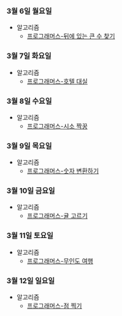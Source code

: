 ### 3월 6일 월요일

- 알고리즘
  - [프로그래머스-뒤에 있는 큰 수 찾기](https://github.com/sc303030/algorithm_practice/blob/ecaafaa14329285603c1285858357d428436ec48/%ED%94%84%EB%A1%9C%EA%B7%B8%EB%9E%98%EB%A8%B8%EC%8A%A4/%5B%ED%94%84%EB%A1%9C%EA%B7%B8%EB%9E%98%EB%A8%B8%EC%8A%A4%5D%20%EB%92%A4%EC%97%90%20%EC%9E%88%EB%8A%94%20%ED%81%B0%20%EC%88%98%20%EC%B0%BE%EA%B8%B0.md)

### 3월 7일 화요일

- 알고리즘
  - [프로그래머스-호텔 대실](https://github.com/sc303030/algorithm_practice/blob/1deef6204618de459d90a6063101ba872d080c09/%ED%94%84%EB%A1%9C%EA%B7%B8%EB%9E%98%EB%A8%B8%EC%8A%A4/%5B%ED%94%84%EB%A1%9C%EA%B7%B8%EB%9E%98%EB%A8%B8%EC%8A%A4%5D%20%ED%98%B8%ED%85%94%20%EB%8C%80%EC%8B%A4%20%ED%8C%8C%EC%9D%B4%EC%8D%AC.md)

### 3월 8일 수요일

- 알고리즘
  - [프로그래머스-시소 짝꿍](https://github.com/sc303030/algorithm_practice/blob/bc92554914a654da97ca6046e41abc171b3803eb/%ED%94%84%EB%A1%9C%EA%B7%B8%EB%9E%98%EB%A8%B8%EC%8A%A4/%5B%ED%94%84%EB%A1%9C%EA%B7%B8%EB%9E%98%EB%A8%B8%EC%8A%A4%5D%20%EC%8B%9C%EC%86%8C%20%EC%A7%9D%EA%BF%8D.md)

### 3월 9일 목요일

- 알고리즘
  - [프로그래머스-숫자 변환하기](https://github.com/sc303030/algorithm_practice/blob/5af28a210a49a1dd04cabfac0a8ac95c26de9269/%ED%94%84%EB%A1%9C%EA%B7%B8%EB%9E%98%EB%A8%B8%EC%8A%A4/%5B%ED%94%84%EB%A1%9C%EA%B7%B8%EB%9E%98%EB%A8%B8%EC%8A%A4%5D%20%EC%88%AB%EC%9E%90%20%EB%B3%80%ED%99%98%ED%95%98%EA%B8%B0.md)

### 3월 10일 금요일

- 알고리즘
  - [프로그래머스-귤 고르기](https://github.com/sc303030/algorithm_practice/blob/ecf996399bff86b73a1b85a873105737cde23c68/%ED%94%84%EB%A1%9C%EA%B7%B8%EB%9E%98%EB%A8%B8%EC%8A%A4/%5B%ED%94%84%EB%A1%9C%EA%B7%B8%EB%9E%98%EB%A8%B8%EC%8A%A4%5D%20%EA%B7%A4%20%EA%B3%A0%EB%A5%B4%EA%B8%B0%20%ED%8C%8C%EC%9D%B4%EC%8D%AC.md)

### 3월 11일 토요일

- 알고리즘
  - [프로그래머스-무인도 여행](https://github.com/sc303030/algorithm_practice/blob/6f6c32c5ed2de16b7ed05419f12d38c342d7d95a/%ED%94%84%EB%A1%9C%EA%B7%B8%EB%9E%98%EB%A8%B8%EC%8A%A4/%5B%ED%94%84%EB%A1%9C%EA%B7%B8%EB%9E%98%EB%A8%B8%EC%8A%A4%5D%20%EB%AC%B4%EC%9D%B8%EB%8F%84%20%EC%97%AC%ED%96%89%20%ED%8C%8C%EC%9D%B4%EC%8D%AC.md)

### 3월 12일 일요일

- 알고리즘
  - [프로그래머스-점 찍기](https://github.com/sc303030/algorithm_practice/blob/409470300b4e2306a4bba2e9ae0ed1d50566eb41/%ED%94%84%EB%A1%9C%EA%B7%B8%EB%9E%98%EB%A8%B8%EC%8A%A4/%5B%ED%94%84%EB%A1%9C%EA%B7%B8%EB%9E%98%EB%A8%B8%EC%8A%A4%5D%20%EC%A0%90%20%EC%B0%8D%EA%B8%B0%20%ED%8C%8C%EC%9D%B4%EC%8D%AC.md)